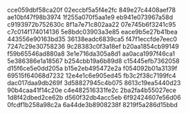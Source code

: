 cce059dbf58ca20f
02eccbf5a5f4e2fc
849e27c4408aef78
ae10bf47f98b3974
1f255a070f5aa1e9
eb941e073967a58d
c9193972b752630c
8f1a7e71c802aa22
07e745b6f3241c95
c7c014f174014136
5e8bdc03903a3e85
eace9b5e27b41bea
443556e90163bd35
36138eadc6839ca5
f47f1eccfde7eec0
7247c29e30758236
9c28383c0f3a18ef
b20aa1854cb99149
f59b65546ad880a8
3e1e716da305a8d1
aa0aca1997f46ca1
5e386386e1a18567
b254cbb19a6b89d8
c15445efb7362058
d15f6ce5e0dd205a
b15e2eb495472e2a
f054092b01a3139f
69515f64068d7232
12e4e1c6e905ed45
fb3c2f38c7199fc4
dac017daa9db269f
3d58827945c4b075
8613c19ea5440d23
90b4caa41f14c20e
c4e482516331fe2c
2ba2fa4b55027ece
1d8f42dbed2ce62b
d560f32db4acc5eb
6f92424607e56d06
0fcdf1b258a98c2a
6a44de3b8908238f
8219f5a286d15bbd
